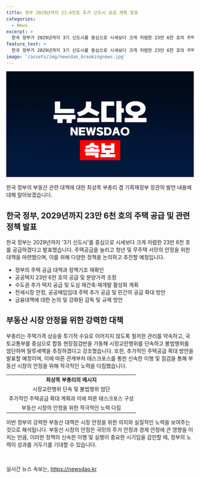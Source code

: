 ```yaml
---
title: 정부 2029년까지 23.6만호 추가 신도시 공급 계획 발표
categories:
  - News
excerpt: >
  한국 정부가 2029년까지 3기 신도시를 중심으로 시세보다 크게 저렴한 23만 6천 호의 주택을 공급하고 주택시장 안정을 위한 다양한 정책을 발표했다. 청년과 무주택 서민을 위한 주택공급을 강화하고, 그린벨트 해제 등을 통해 수도권에 추가적인 택지를 확보하는 등의 계획을 밝혔으며, 또한 금융대책 강화 등으로 투기적 수요를 관리할 방침이다. 최 부총리는 이에 특단의 조치까지 강구할 것이라고 강조했다. 관련 부처는 매주 가동하는 태스크포스를 통해 조치의 신속 이행을 점검하고, 8월 중 추가적인 주택공급 확대 방안을 발표할 예정이다.
feature_text: >
  한국 정부가 2029년까지 3기 신도시를 중심으로 시세보다 크게 저렴한 23만 6천 호의 주택을 공급하고 주택시장 안정을 위한 다양한 정책을 발표했다. 청년과 무주택 서민을 위한 주택공급을 강화하고, 그린벨트 해제 등을 통해 수도권에 추가적인 택지를 확보하는 등의 계획을 밝혔으며, 또한 금융대책 강화 등으로 투기적 수요를 관리할 방침이다. 최 부총리는 이에 특단의 조치까지 강구할 것이라고 강조했다. 관련 부처는 매주 가동하는 태스크포스를 통해 조치의 신속 이행을 점검하고, 8월 중 추가적인 주택공급 확대 방안을 발표할 예정이다.
image: '/assets/img/newsdao_breakingnews.jpg'
---
```


<p><img src="/assets/img/newsdao_breakingnews.jpg" alt="implanttips 속보" /></p>

<p>한국 정부의 부동산 관련 대책에 대한 최상목 부총리 겸 기획재정부 장관의 발언 내용에 대해 알아보겠습니다.</p>

<h2 data-ke-size="size26">한국 정부, 2029년까지 23만 6천 호의 주택 공급 및 관련 정책 발표</h2>

<p data-ke-size="size16">한국 정부는 2029년까지 '3기 신도시'를 중심으로 시세보다 크게 저렴한 23만 6천 호를 공급하겠다고 발표했습니다. 주택공급을 늘리고 청년 및 무주택 서민의 안정을 위한 대책을 마련했으며, 이를 위해 다양한 정책을 논의하고 추진할 예정입니다.</p>

<ul>
  <li>정부의 주택 공급 대책과 정책기조 재확인</li>
  <li>공공택지 23만 6천 호의 공급 및 분양가격 조정</li>
  <li>수도권 추가 택지 공급 및 도심 재건축·재개발 활성화 계획</li>
  <li>전세시장 안정, 공공매입임대 주택 추가 공급 및 민간의 공급 확대 방안</li>
  <li>금융대책에 대한 논의 및 강화된 감독 및 규제 방안</li>
</ul>

<h2 data-ke-size="size26">부동산 시장 안정을 위한 강력한 대책</h2>

<p data-ke-size="size16">부총리는 주택가격 상승을 투기적 수요로 이어지지 않도록 철저한 관리를 약속하고, 국토교통부를 중심으로 합동 현장점검반을 가동해 시장교란행위를 단속하고 불법행위를 엄단하며 탈루세액을 추징하겠다고 강조했습니다. 또한, 추가적인 주택공급 확대 방안을 발표할 예정이며, 이에 따른 관계부처 태스크포스를 통한 신속한 이행 및 점검을 통해 부동산 시장의 안정을 위해 적극적인 노력을 다짐했습니다.</p>

<table>
  <tr>
    <td style="text-align: center; height: 17px;"><b>최상목 부총리의 메시지</b></td>
  </tr>
  <tr>
    <td style="text-align: center; height: 17px;">시장교란행위 단속 및 불법행위 엄단</td>
  </tr>
  <tr>
    <td style="text-align: center; height: 17px;">추가적인 주택공급 확대 계획과 이에 따른 태스크포스 구성</td>
  </tr>
  <tr>
    <td style="text-align: center; height: 17px;">부동산 시장의 안정을 위한 적극적인 노력 다짐</td>
  </tr>
</table>

<p>이번 정부의 강력한 부동산 대책은 시장 안정을 위한 의지와 실질적인 노력을 보여주는 것으로 해석됩니다. 부동산 시장의 안정은 국민의 주거 안정과 경제 안정에 큰 영향을 미치는 만큼, 이러한 정책의 신속한 이행 및 실행이 중요한 시기임을 감안할 때, 정부의 노력이 성과를 거두기를 기대할 수 있습니다.</p>

<p data-ke-size="size16">&nbsp;</p>
실시간 뉴스 속보는, <a href="https://newsdao.kr" rel="dofollow">https://newsdao.kr</a>


